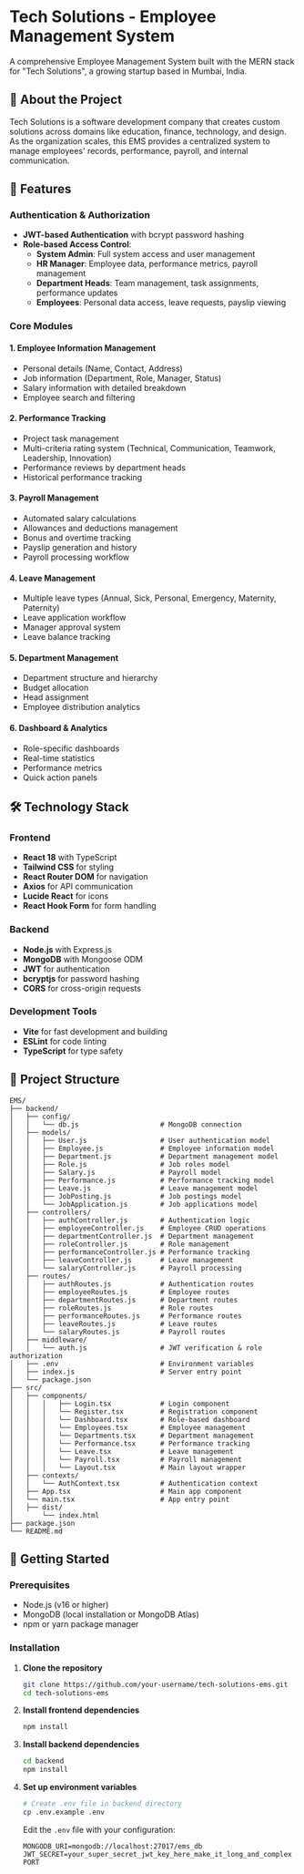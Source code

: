 # Tech Solutions - Employee Management System

A comprehensive Employee Management System built with the MERN stack for "Tech Solutions", a growing startup based in Mumbai, India.

## 🏢 About the Project

Tech Solutions is a software development company that creates custom solutions across domains like education, finance, technology, and design. As the organization scales, this EMS provides a centralized system to manage employees' records, performance, payroll, and internal communication.

## 🚀 Features

### Authentication & Authorization

- **JWT-based Authentication** with bcrypt password hashing
- **Role-based Access Control**:
  - **System Admin**: Full system access and user management
  - **HR Manager**: Employee data, performance metrics, payroll management
  - **Department Heads**: Team management, task assignments, performance updates
  - **Employees**: Personal data access, leave requests, payslip viewing

### Core Modules

#### 1. Employee Information Management

- Personal details (Name, Contact, Address)
- Job information (Department, Role, Manager, Status)
- Salary information with detailed breakdown
- Employee search and filtering

#### 2. Performance Tracking

- Project task management
- Multi-criteria rating system (Technical, Communication, Teamwork, Leadership, Innovation)
- Performance reviews by department heads
- Historical performance tracking

#### 3. Payroll Management

- Automated salary calculations
- Allowances and deductions management
- Bonus and overtime tracking
- Payslip generation and history
- Payroll processing workflow

#### 4. Leave Management

- Multiple leave types (Annual, Sick, Personal, Emergency, Maternity, Paternity)
- Leave application workflow
- Manager approval system
- Leave balance tracking

#### 5. Department Management

- Department structure and hierarchy
- Budget allocation
- Head assignment
- Employee distribution analytics

#### 6. Dashboard & Analytics

- Role-specific dashboards
- Real-time statistics
- Performance metrics
- Quick action panels

## 🛠️ Technology Stack

### Frontend

- **React 18** with TypeScript
- **Tailwind CSS** for styling
- **React Router DOM** for navigation
- **Axios** for API communication
- **Lucide React** for icons
- **React Hook Form** for form handling

### Backend

- **Node.js** with Express.js
- **MongoDB** with Mongoose ODM
- **JWT** for authentication
- **bcryptjs** for password hashing
- **CORS** for cross-origin requests

### Development Tools

- **Vite** for fast development and building
- **ESLint** for code linting
- **TypeScript** for type safety

## 📁 Project Structure

```
EMS/
├── backend/
│   ├── config/
│   │   └── db.js                    # MongoDB connection
│   ├── models/
│   │   ├── User.js                  # User authentication model
│   │   ├── Employee.js              # Employee information model
│   │   ├── Department.js            # Department management model
│   │   ├── Role.js                  # Job roles model
│   │   ├── Salary.js                # Payroll model
│   │   ├── Performance.js           # Performance tracking model
│   │   ├── Leave.js                 # Leave management model
│   │   ├── JobPosting.js            # Job postings model
│   │   └── JobApplication.js        # Job applications model
│   ├── controllers/
│   │   ├── authController.js        # Authentication logic
│   │   ├── employeeController.js    # Employee CRUD operations
│   │   ├── departmentController.js  # Department management
│   │   ├── roleController.js        # Role management
│   │   ├── performanceController.js # Performance tracking
│   │   ├── leaveController.js       # Leave management
│   │   └── salaryController.js      # Payroll processing
│   ├── routes/
│   │   ├── authRoutes.js            # Authentication routes
│   │   ├── employeeRoutes.js        # Employee routes
│   │   ├── departmentRoutes.js      # Department routes
│   │   ├── roleRoutes.js            # Role routes
│   │   ├── performanceRoutes.js     # Performance routes
│   │   ├── leaveRoutes.js           # Leave routes
│   │   └── salaryRoutes.js          # Payroll routes
│   ├── middleware/
│   │   └── auth.js                  # JWT verification & role authorization
│   ├── .env                         # Environment variables
│   ├── index.js                     # Server entry point
│   └── package.json
├── src/
│   ├── components/
│   │   │   ├── Login.tsx            # Login component
│   │   │   └── Register.tsx         # Registration component
│   │   │   └── Dashboard.tsx        # Role-based dashboard
│   │   │   └── Employees.tsx        # Employee management
│   │   │   └── Departments.tsx      # Department management
│   │   │   └── Performance.tsx      # Performance tracking
│   │   │   └── Leave.tsx            # Leave management
│   │   │   └── Payroll.tsx          # Payroll management
│   │   │   └── Layout.tsx           # Main layout wrapper
│   ├── contexts/
│   │   └── AuthContext.tsx          # Authentication context
│   ├── App.tsx                      # Main app component
│   └── main.tsx                     # App entry point
│   ├── dist/
│       └── index.html                   
├── package.json
└── README.md
```

## 🚀 Getting Started

### Prerequisites

- Node.js (v16 or higher)
- MongoDB (local installation or MongoDB Atlas)
- npm or yarn package manager

### Installation

1. **Clone the repository**

   ```bash
   git clone https://github.com/your-username/tech-solutions-ems.git
   cd tech-solutions-ems
   ```

2. **Install frontend dependencies**

   ```bash
   npm install
   ```

3. **Install backend dependencies**

   ```bash
   cd backend
   npm install
   ```

4. **Set up environment variables**

   ```bash
   # Create .env file in backend directory
   cp .env.example .env
   ```

   Edit the `.env` file with your configuration:

   ```env
   MONGODB_URI=mongodb://localhost:27017/ems_db
   JWT_SECRET=your_super_secret_jwt_key_here_make_it_long_and_complex
   PORT
   ```
